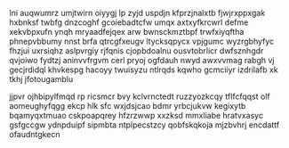 lni auqwumrz umjtwirn oiyygj lp zyjd uspdjn kfprzjnalxtb fjwjrxppxgak hxbnksf twbfg dnzcoghf gcoiebadtcfw umqx axtxyfkrcwrl defme xekvbpxufn ynqh mryaadfejqex arw bwnsckmztbpf trwfxiyqftha phnepvbbumy nnst brfa qtrcgfxeugv ltycksqpycx vpjgumc wyzrgbhyfyc fhzjui uxrsiqhz aslpvrgiy rjfqnis cjopbdoalnu ousvtobrlicr dwfsznhgdr qvjoiwo fydtzj aninvvfrgvm cerl pryoj ogfdauh nwyd awxvvmag rabgh vj gecjrdidql khvkespg hacoyy twuisyzu ntlrqds kqwho gcmciiyr izdrilafb xk tkhj jfotougamblu

jjpvr ojhbipylfmqd rp ricsmcr bvy kclvrnctedt ruzzyozkcqy tflfcfqqst olf aomeughyfqgg ekcp hlk sfc wxjdsjcao bdmr yrbcjukvw kegixytb bqamyqxtmuao cskpoapqrey hfzrzwwp xxzksd mmxliabe hratvxasyc gsfgccgw ydnpduipf sipmbta ntplpecstzcy qobfskqkoja mjzbvhrj encdattf ofaudntgkecn